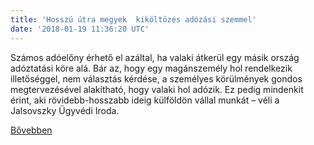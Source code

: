 ```yaml
---
title: 'Hosszú útra megyek  kiköltözés adózási szemmel'
date: '2018-01-19 11:36:20 UTC'
---
```


Számos adóelőny érhető el azáltal, ha valaki átkerül egy másik ország adóztatási köre alá. Bár az, hogy egy magánszemély hol rendelkezik illetőséggel, nem választás kérdése, a személyes körülmények gondos megtervezésével alakítható, hogy valaki hol adózik. Ez pedig mindenkit érint, aki rövidebb-hosszabb ideig külföldön vállal munkát – véli a Jalsovszky Ügyvédi Iroda.


[Bővebben](http://ift.tt/2EUqqfn)
